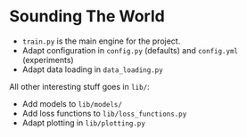 # Sounding The World

* `train.py` is the main engine for the project.
* Adapt configuration in `config.py` (defaults) and `config.yml` (experiments)
* Adapt data loading in `data_loading.py`

All other interesting stuff goes in `lib/`:
* Add models to `lib/models/`
* Add loss functions to `lib/loss_functions.py`
* Adapt plotting in `lib/plotting.py`
